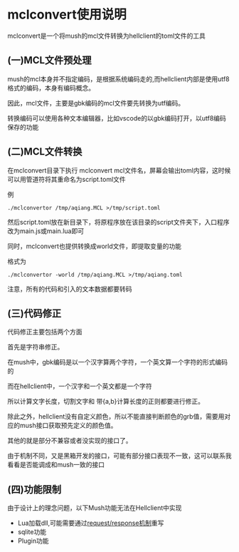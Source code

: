 # mclconvert使用说明
mclconvert是一个将mush的mcl文件转换为hellclient的toml文件的工具

## (一)MCL文件预处理

mush的mcl本身并不指定编码，是根据系统编码走的,而hellclient内部是使用utf8格式的编码，本身有编码概念。

因此，mcl文件，主要是gbk编码的mcl文件要先转换为utf编码。

转换编码可以使用各种文本编辑器，比如vscode的以gbk编码打开，以utf8编码保存的功能


## (二)MCL文件转换

在mclconvert目录下执行 mclconvert mcl文件名，屏幕会输出toml内容，这时候可以用管道符将其重命名为script.toml文件

例

```
./mclconvertor /tmp/aqiang.MCL >/tmp/script.toml
```

然后script.toml放在新目录下，将原程序放在该目录的script文件夹下，入口程序改为main.js或main.lua即可

同时，mclconvert也提供转换成world文件，即提取变量的功能

格式为

```
./mclconvertor -world /tmp/aqiang.MCL >/tmp/aqiang.toml
```

注意，所有的代码和引入的文本数据都要转码

## (三)代码修正

代码修正主要包括两个方面

首先是字符串修正。

在mush中，gbk编码是以一个汉字算两个字符，一个英文算一个字符的形式编码的

而在hellclient中，一个汉字和一个英文都是一个字符

所以计算文字长度，切割文字和 带{a,b}计算长度的正则都要进行修正。

除此之外，hellclient没有自定义颜色，所以不能直接判断颜色的grb值，需要用对应的mush接口获取预先定义的颜色值。

其他的就是部分不兼容或者没实现的接口了。

由于机制不同，又是黑箱开发的接口，可能有部分接口表现不一致，这可以联系我看看是否能调成和mush一致的接口

## (四)功能限制

由于设计上的理念问题，以下Mush功能无法在Hellclient中实现

* Lua加载dll,可能需要通过[request/response机制](../features/requestresponse.md)重写
* sqlite功能
* Plugin功能